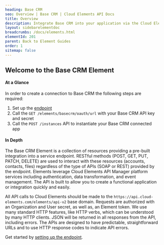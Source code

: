 ```yaml
---
heading: Base CRM
seo: Overview | Base CRM | Cloud Elements API Docs
title: Overview
description: Integrate Base CRM into your application via the Cloud Elements APIs.
layout: sidebarelementdoc
breadcrumbs: /docs/elements.html
elementId: 201
parent: Back to Element Guides
order: 1
sitemap: false
---
```


## Welcome to the Base CRM Element


#### At a Glance

In order to create a connection to Base CRM the following steps are required:

1. Set up the [endpoint](basecrm-endpoint-setup.html)
2. Call the `GET /elements/basecrm/oauth/url` with your Base CRM API key and secret
3. Call the `POST /instances` API to instantiate your Base CRM connected app

#### In Depth

The Base CRM Element is a collection of resources providing a pre-built integration into a service endpoint. RESTful methods (POST, GET, PUT, PATCH, DELETE) are used to interact with these resources (accounts, contacts, files) regardless of the type of APIs (SOAP or REST) provided by the endpoint. Elements leverage Cloud Elements API Manager platform services including authentication, data transformation, and event management.  The API is built to allow you to create a functional application or integration quickly and easily.

All API calls to Cloud Elements should be made to the `https://api.cloud-elements.com/elements/api-v2` base domain. Requests are authorized with an Organization and User secret, as well as, an Element token.  We use many standard HTTP features, like HTTP verbs, which can be understood by many HTTP clients. JSON will be returned in all responses from the API, including errors. The APIs are designed to have predictable, straightforward URLs and to use HTTP response codes to indicate API errors.

Get started by [setting up the endpoint](basecrm-endpoint-setup.html).

